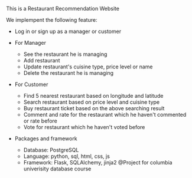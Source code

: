 This is a Restaurant Recommendation Website

We implempent the following feature:

+ Log in or sign up as a manager or customer

+ For Manager

  + See the restaurant he is managing
  + Add restaurant
  + Update restaurant's cuisine type, price level or name
  + Delete the restaurant he is managing

+ For Customer

  + Find 5 nearest restaurant based on longitude and latitude
  + Search restaurant based on price level and cuisine type
  + Buy restaurant ticket based on the above searching result
  + Comment and rate for the restaurant which he haven't commented or rate before
  + Vote for restaurant which he haven't voted before

+ Packages and framework

  + Database: PostgreSQL
  + Language: python, sql, html, css, js
  + Framework: Flask, SQLAlchemy, jinja2
@Project for columbia univerisity database course
